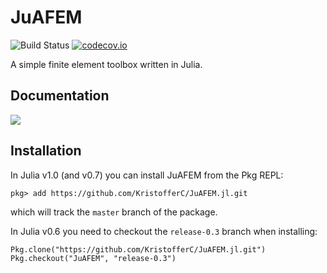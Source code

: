 # JuAFEM

![Build Status](https://github.com/KristofferC/JuAFEM.jl/workflows/CI/badge.svg?event=push)
[![codecov.io](http://codecov.io/github/KristofferC/JuAFEM.jl/coverage.svg?branch=master)](http://codecov.io/github/KristofferC/JuAFEM.jl?branch=master)

A simple finite element toolbox written in Julia.

## Documentation

[![][docs-dev-img]][docs-dev-url]

## Installation
In Julia v1.0 (and v0.7) you can install JuAFEM from the Pkg REPL:
```
pkg> add https://github.com/KristofferC/JuAFEM.jl.git
```
which will track the `master` branch of the package.

In Julia v0.6 you need to checkout the `release-0.3` branch when installing:
```
Pkg.clone("https://github.com/KristofferC/JuAFEM.jl.git")
Pkg.checkout("JuAFEM", "release-0.3")
```

[docs-dev-img]: https://img.shields.io/badge/docs-dev-blue.svg
[docs-dev-url]: http://kristofferc.github.io/JuAFEM.jl/dev/

